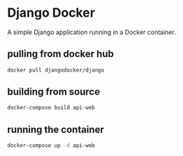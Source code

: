 # Django Docker
A simple Django application running in a Docker container.

## pulling from docker hub
```bash
docker pull djangodocker/django
```

## building from source
```bash
docker-compose build api-web
```

## running the container
```bash
docker-compose up -d api-web 
```